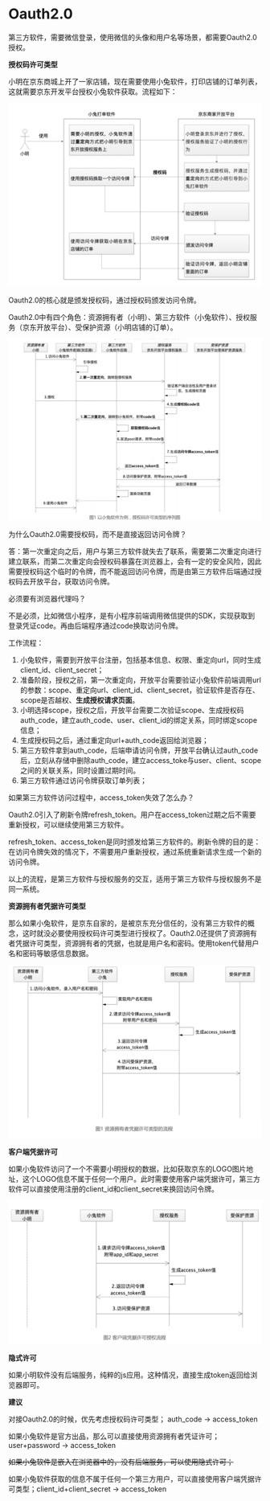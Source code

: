 # Oauth2.0

第三方软件，需要微信登录，使用微信的头像和用户名等场景，都需要Oauth2.0授权。

**授权码许可类型**

小明在京东商城上开了一家店铺，现在需要使用小兔软件，打印店铺的订单列表，这就需要京东开发平台授权小兔软件获取。流程如下：

![1729991267560](image/oauth/1729991267560.png)

Oauth2.0的核心就是颁发授权码，通过授权码颁发访问令牌。

Oauth2.0中有四个角色：资源拥有者（小明）、第三方软件（小兔软件）、授权服务（京东开放平台）、受保护资源（小明店铺的订单）。

![1729992024065](image/oauth/1729992024065.png)

为什么Oauth2.0需要授权码，而不是直接返回访问令牌？

答：第一次重定向之后，用户与第三方软件就失去了联系，需要第二次重定向进行建立联系，而第二次重定向会授权码暴露在浏览器上，会有一定的安全风险，因此需要授权码这个临时的令牌，而不能返回访问令牌，而是由第三方软件后端通过授权码去开放平台，获取访问令牌。

必须要有浏览器代理吗？

不是必须，比如微信小程序，是有小程序前端调用微信提供的SDK，实现获取到登录凭证code。再由后端程序通过code换取访问令牌。


工作流程：

1. 小兔软件，需要到开放平台注册，包括基本信息、权限、重定向url，同时生成client_id、client_secret；
2. 准备阶段，授权之前，第一次重定向，开放平台需要验证小兔软件前端调用url的参数：scope、重定向url、client_id、client_secret，验证软件是否存在、scope是否越权、**生成授权请求页面**。
3. 小明选择scope，授权之后，开放平台需要二次验证scope、生成授权码auth_code，建立auth_code、user、client_id的绑定关系，同时绑定scope信息；
4. 生成授权码之后，通过重定向url+auth_code返回给浏览器；
5. 第三方软件拿到auth_code，后端申请访问令牌，开放平台确认过auth_code后，立刻从存储中删除auth_code，建立access_toke与user、client、scope之间的关联关系，同时设置过期时间。
6. 第三方软件通过访问令牌获取订单列表；


如果第三方软件访问过程中，access_token失效了怎么办？

Oauth2.0引入了刷新令牌refresh_token。用户在access_token过期之后不需要重新授权，可以继续使用第三方软件。

refresh_token、access_token是同时颁发给第三方软件的。刷新令牌的目的是：在访问令牌失效的情况下，不需要用户重新授权，通过系统重新请求生成一个新的访问令牌。


以上的流程，是第三方软件与授权服务的交互，适用于第三方软件与授权服务不是同一系统。

**资源拥有者凭据许可类型**

那么如果小兔软件，是京东自家的，是被京东充分信任的，没有第三方软件的概念，这时就没必要使用授权码许可类型进行授权了。Oauth2.0还提供了资源拥有者凭据许可类型，资源拥有者的凭据，也就是用户名和密码。使用token代替用户名和密码等敏感信息数据。

![1729995382847](image/oauth/1729995382847.png)


**客户端凭据许可**

如果小兔软件访问了一个不需要小明授权的数据，比如获取京东的LOGO图片地址，这个LOGO信息不属于任何一个用户。此时需要使用客户端凭据许可，第三方软件可以直接使用注册的client_id和client_secret来换回访问令牌。

![1729995563769](image/oauth/1729995563769.png)


**隐式许可**

如果小明软件没有后端服务，纯粹的js应用。这种情况，直接生成token返回给浏览器即可。


**建议**

对接Oauth2.0的时候，优先考虑授权码许可类型； auth_code -> access_token

如果小兔软件是官方出品，那么可以直接使用资源拥有者凭证许可； user+password -> access_token

~~如果小兔软件是嵌入在浏览器中的，没有后端服务，可以使用隐式许可；~~

如果小兔软件获取的信息不属于任何一个第三方用户，可以直接使用客户端凭据许可类型；client_id+client_secret -> access_token
